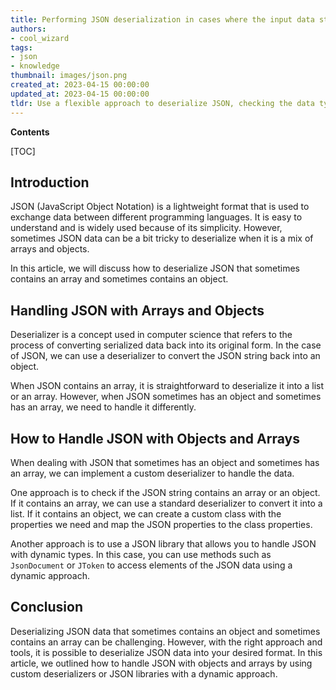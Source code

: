```yaml
---
title: Performing JSON deserialization in cases where the input data structure alternates between being an array and an object
authors:
- cool_wizard
tags:
- json
- knowledge
thumbnail: images/json.png
created_at: 2023-04-15 00:00:00
updated_at: 2023-04-15 00:00:00
tldr: Use a flexible approach to deserialize JSON, checking the data type (array or object) and adjusting the code accordingly.
---
```


**Contents**

[TOC]

## Introduction

JSON (JavaScript Object Notation) is a lightweight format that is used to exchange data between different programming languages. It is easy to understand and is widely used because of its simplicity. However, sometimes JSON data can be a bit tricky to deserialize when it is a mix of arrays and objects.

In this article, we will discuss how to deserialize JSON that sometimes contains an array and sometimes contains an object.

## Handling JSON with Arrays and Objects

Deserializer is a concept used in computer science that refers to the process of converting serialized data back into its original form. In the case of JSON, we can use a deserializer to convert the JSON string back into an object.

When JSON contains an array, it is straightforward to deserialize it into a list or an array. However, when JSON sometimes has an object and sometimes has an array, we need to handle it differently.

## How to Handle JSON with Objects and Arrays

When dealing with JSON that sometimes has an object and sometimes has an array, we can implement a custom deserializer to handle the data.

One approach is to check if the JSON string contains an array or an object. If it contains an array, we can use a standard deserializer to convert it into a list. If it contains an object, we can create a custom class with the properties we need and map the JSON properties to the class properties.

Another approach is to use a JSON library that allows you to handle JSON with dynamic types. In this case, you can use methods such as `JsonDocument` or `JToken` to access elements of the JSON data using a dynamic approach.

## Conclusion

Deserializing JSON data that sometimes contains an object and sometimes contains an array can be challenging. However, with the right approach and tools, it is possible to deserialize JSON data into your desired format. In this article, we outlined how to handle JSON with objects and arrays by using custom deserializers or JSON libraries with a dynamic approach.
